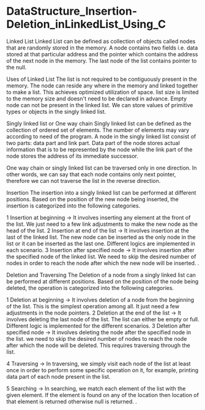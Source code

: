 # DataStructure_Insertion-Deletion_inLinkedList_Using_C

Linked List
Linked List can be defined as collection of objects called nodes that are randomly stored in the memory.
A node contains two fields i.e. data stored at that particular address and the pointer which contains the address of the next node in the memory.
The last node of the list contains pointer to the null.

Uses of Linked List
The list is not required to be contiguously present in the memory. The node can reside any where in the memory and linked together to make a list. This achieves optimized utilization of space.
list size is limited to the memory size and doesn't need to be declared in advance.
Empty node can not be present in the linked list.
We can store values of primitive types or objects in the singly linked list.


Singly linked list or One way chain
Singly linked list can be defined as the collection of ordered set of elements. The number of elements may vary according to need of the program. A node in the singly linked list consist of two parts: data part and link part. Data part of the node stores actual information that is to be represented by the node while the link part of the node stores the address of its immediate successor.

One way chain or singly linked list can be traversed only in one direction. In other words, we can say that each node contains only next pointer, therefore we can not traverse the list in the reverse direction.


Insertion
The insertion into a singly linked list can be performed at different positions. Based on the position of the new node being inserted, the insertion is categorized into the following categories.


1	Insertion at beginning	->
It involves inserting any element at the front of the list. We just need to a few link adjustments to make the new node as the head of the list.
2	Insertion at end of the list ->	
It involves insertion at the last of the linked list. The new node can be inserted as the only node in the list or it can be inserted as the last one. Different logics are implemented in each scenario.
3	Insertion after specified node ->
It involves insertion after the specified node of the linked list. We need to skip the desired number of nodes in order to reach the node after which the new node will be inserted. .


Deletion and Traversing
The Deletion of a node from a singly linked list can be performed at different positions. Based on the position of the node being deleted, the operation is categorized into the following categories.


1	Deletion at beginning	-> 
It involves deletion of a node from the beginning of the list. This is the simplest operation among all. It just need a few adjustments in the node pointers.
2	Deletion at the end of the list ->
It involves deleting the last node of the list. The list can either be empty or full. Different logic is implemented for the different scenarios.
3	Deletion after specified node ->
It involves deleting the node after the specified node in the list. we need to skip the desired number of nodes to reach the node after which the node will be deleted. This requires traversing through the list.

4	Traversing ->
In traversing, we simply visit each node of the list at least once in order to perform some specific operation on it, for example, printing data part of each node present in the list.

5	Searching	-> 
In searching, we match each element of the list with the given element. If the element is found on any of the location then location of that element is returned otherwise null is returned. .
